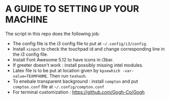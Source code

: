 # A GUIDE TO SETTING UP YOUR MACHINE

The script in this repo does the following job:
- The config file is the i3 config file to put at `~/.config/i3/config`.
- Install `xinput` to check the touchpad id and change corresponding line in the i3 config file.
- Install Font Awesome 5.12 to have icons in i3bar.
- If greeter doesn't work : install possibly missing intel modules.
- Latex file is to be put at location given by `kpsewhich -var-value=TEXMFHOME`. Then run `texhash`.
- To enebale transparent background : install `compton` and put `compton.conf` file at `~/.config/compton.conf`
- For terminal customization : https://github.com/Gogh-Co/Gogh
